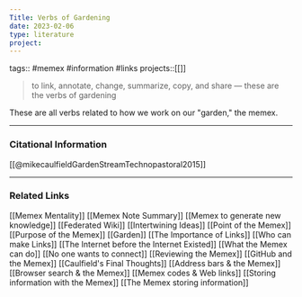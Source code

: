 ```yaml
---
Title: Verbs of Gardening
date: 2023-02-06
type: literature
project:
---
```

tags:: #memex #information #links
projects::[[]]

> to link, annotate, change, summarize, copy, and share — these are the verbs of gardening

These are all verbs related to how we work on our "garden," the memex.

---
### Citational Information

[[@mikecaulfieldGardenStreamTechnopastoral2015]]

---

### Related Links

[[Memex Mentality]]
[[Memex Note Summary]]
[[Memex to generate new knowledge]]
[[Federated Wiki]]
[[Intertwining Ideas]]
[[Point of the Memex]]
[[Purpose of the Memex]]
[[Garden]]
[[The Importance of Links]]
[[Who can make Links]]
[[The Internet before the Internet Existed]]
[[What the Memex can do]]
[[No one wants to connect]]
[[Reviewing the Memex]]
[[GitHub and the Memex]]
[[Caulfield's Final Thoughts]]
[[Address bars & the Memex]]
[[Browser search & the Memex]]
[[Memex codes & Web links]]
[[Storing information with the Memex]]
[[The Memex storing information]]